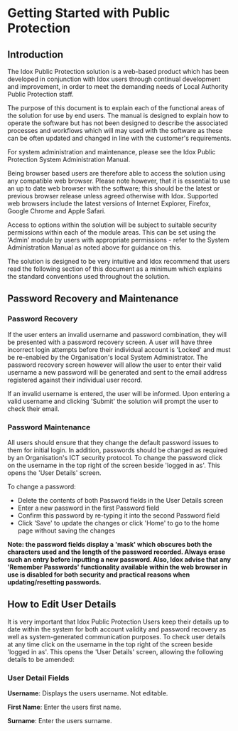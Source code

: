 # Getting Started with Public Protection

## Introduction

The Idox Public Protection solution is a web-based product which has been developed in conjunction with Idox users through continual development and improvement, in order to meet the demanding needs of Local Authority Public Protection staff.

The purpose of this document is to explain each of the functional areas of the solution for use by end users. The manual is designed to explain how to operate the software but has not been designed to describe the associated processes and workflows which will may used with the software as these can be often updated and changed in line with the customer's requirements.

For system administration and maintenance, please see the Idox Public Protection System Administration Manual.

Being browser based users are therefore able to access the solution using any compatible web browser. Please note however, that it is essential to use an up to date web browser with the software; this should be the latest or previous browser release unless agreed otherwise with Idox. Supported web browsers include the latest versions of Internet Explorer, Firefox, Google Chrome and Apple Safari.

Access to options within the solution will be subject to suitable security permissions within each of the module areas. This can be set using the 'Admin' module by users with appropriate permissions - refer to the System Administration Manual as noted above for guidance on this.

The solution is designed to be very intuitive and Idox recommend that users read the following section of this document as a minimum which explains the standard conventions used throughout the solution.

## Password Recovery and Maintenance

### Password Recovery

If the user enters an invalid username and password combination, they will be presented with a password recovery screen. A user will have three incorrect login attempts before their individual account is 'Locked' and must be re-enabled by the Organisation's local System Administrator. The password recovery screen however will allow the user to enter their valid username a new password will be generated and sent to the email address registered against their individual user record.

If an invalid username is entered, the user will be informed. Upon entering a valid username and clicking 'Submit' the solution will prompt the user to check their email.

### Password Maintenance

All users should ensure that they change the default password issues to them for initial login. In addition, passwords should be changed as required by an Organisation's ICT security protocol. To change the password click on the username in the top right of the screen beside 'logged in as'. This opens the 'User Details' screen.

To change a password:

- Delete the contents of both Password fields in the User Details screen
- Enter a new password in the first Password field
- Confirm this password by re-typing it into the second Password field
- Click 'Save' to update the changes or click 'Home' to go to the home page without saving the changes

**Note: the password fields display a 'mask' which obscures both the characters used and the length of the password recorded. Always erase such an entry before inputting a new password. Also, Idox advise that any 'Remember Passwords' functionality available within the web browser in use is disabled for both security and practical reasons when updating/resetting passwords.**

## How to Edit User Details

It is very important that Idox Public Protection Users keep their details up to date within the system for both account validity and password recovery as well as system-generated communication purposes. To check user details at any time click on the username in the top right of the screen beside 'logged in as'. This opens the 'User Details' screen, allowing the following details to be amended:

### User Detail Fields

**Username**: Displays the users username. Not editable.

**First Name**: Enter the users first name.

**Surname**: Enter the users surname.